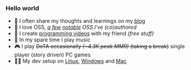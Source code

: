 ### Hello world

- 📓 I often share my thoughts and learnings on my [blog](https://divyanshu013.dev/)
- 💛 I love OSS, *[a](https://github.com/appbaseio/reactivesearch) [few](https://github.com/appbaseio/dejavu) [notable](https://github.com/appbaseio/reactivecore) OSS I've (co)authored*
- 🎥 I create [programming videos](https://www.youtube.com/WhatTheJavaScript) with my friend *(free stuff)*
- 🎸 In my spare time I play music
- 🎮 I play <s>DoTA occasionally *(~4.3K peak MMR)* (taking a break)</s> single player (story driven) PC games
- 👨‍💻 My dev setup on [Linux](https://github.com/divyanshu013/linux-dev-setup), [Windows](https://github.com/divyanshu013/windows-dev-setup) and [Mac](https://github.com/divyanshu013/mac-dev-setup)
